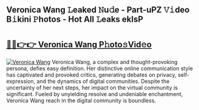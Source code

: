 ## Veronica Wang 𝙻eaked 𝙽u𝚍e - Part-uPZ 𝚅𝚒deo B𝚒kini 𝙿hotos - Hot All 𝙻eaks eklsP

# <h2><a href="http://ld5dc3.urlbe.top/?page=Veronica+Wang">🔗🔗👉👉 Veronica Wang P𝚑oto𝚜Vid𝚎o</a></h2>

[![Veronica Wang](https://i.imgur.com/eBuTRDB.gif)](http://ld5dc3.urlbe.top/?page=Veronica+Wang)
Veronica Wang, a complex and thought-provoking persona, defies easy definition. Her distinctive online communication style has captivated and provoked critics, generating debates on privacy, self-expression, and the dynamics of digital communities. Despite the uncertainty of her next steps, her impact on the virtual community is significant. Fueled by unyielding resolve and undeniable enchantment, Veronica Wang reach in the digital community is boundless.
